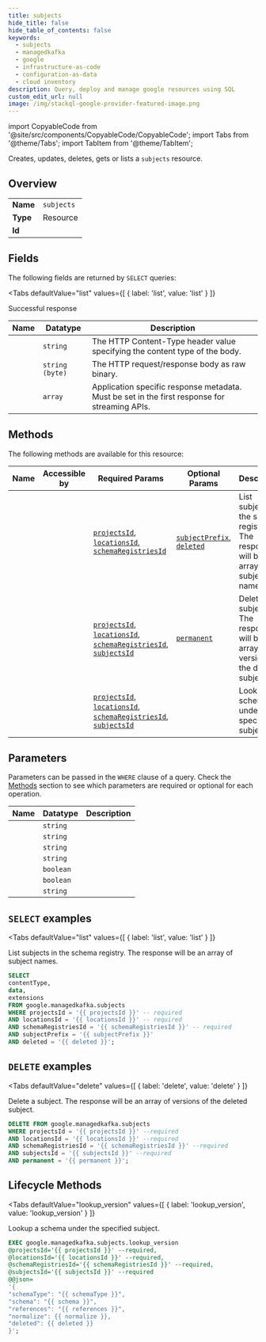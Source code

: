 ```yaml
--- 
title: subjects
hide_title: false
hide_table_of_contents: false
keywords:
  - subjects
  - managedkafka
  - google
  - infrastructure-as-code
  - configuration-as-data
  - cloud inventory
description: Query, deploy and manage google resources using SQL
custom_edit_url: null
image: /img/stackql-google-provider-featured-image.png
---
```


import CopyableCode from '@site/src/components/CopyableCode/CopyableCode';
import Tabs from '@theme/Tabs';
import TabItem from '@theme/TabItem';

Creates, updates, deletes, gets or lists a <code>subjects</code> resource.

## Overview
<table><tbody>
<tr><td><b>Name</b></td><td><code>subjects</code></td></tr>
<tr><td><b>Type</b></td><td>Resource</td></tr>
<tr><td><b>Id</b></td><td><CopyableCode code="google.managedkafka.subjects" /></td></tr>
</tbody></table>

## Fields

The following fields are returned by `SELECT` queries:

<Tabs
    defaultValue="list"
    values={[
        { label: 'list', value: 'list' }
    ]}
>
<TabItem value="list">

Successful response

<table>
<thead>
    <tr>
    <th>Name</th>
    <th>Datatype</th>
    <th>Description</th>
    </tr>
</thead>
<tbody>
<tr>
    <td><CopyableCode code="contentType" /></td>
    <td><code>string</code></td>
    <td>The HTTP Content-Type header value specifying the content type of the body.</td>
</tr>
<tr>
    <td><CopyableCode code="data" /></td>
    <td><code>string (byte)</code></td>
    <td>The HTTP request/response body as raw binary.</td>
</tr>
<tr>
    <td><CopyableCode code="extensions" /></td>
    <td><code>array</code></td>
    <td>Application specific response metadata. Must be set in the first response for streaming APIs.</td>
</tr>
</tbody>
</table>
</TabItem>
</Tabs>

## Methods

The following methods are available for this resource:

<table>
<thead>
    <tr>
    <th>Name</th>
    <th>Accessible by</th>
    <th>Required Params</th>
    <th>Optional Params</th>
    <th>Description</th>
    </tr>
</thead>
<tbody>
<tr>
    <td><a href="#list"><CopyableCode code="list" /></a></td>
    <td><CopyableCode code="select" /></td>
    <td><a href="#parameter-projectsId"><code>projectsId</code></a>, <a href="#parameter-locationsId"><code>locationsId</code></a>, <a href="#parameter-schemaRegistriesId"><code>schemaRegistriesId</code></a></td>
    <td><a href="#parameter-subjectPrefix"><code>subjectPrefix</code></a>, <a href="#parameter-deleted"><code>deleted</code></a></td>
    <td>List subjects in the schema registry. The response will be an array of subject names.</td>
</tr>
<tr>
    <td><a href="#delete"><CopyableCode code="delete" /></a></td>
    <td><CopyableCode code="delete" /></td>
    <td><a href="#parameter-projectsId"><code>projectsId</code></a>, <a href="#parameter-locationsId"><code>locationsId</code></a>, <a href="#parameter-schemaRegistriesId"><code>schemaRegistriesId</code></a>, <a href="#parameter-subjectsId"><code>subjectsId</code></a></td>
    <td><a href="#parameter-permanent"><code>permanent</code></a></td>
    <td>Delete a subject. The response will be an array of versions of the deleted subject.</td>
</tr>
<tr>
    <td><a href="#lookup_version"><CopyableCode code="lookup_version" /></a></td>
    <td><CopyableCode code="exec" /></td>
    <td><a href="#parameter-projectsId"><code>projectsId</code></a>, <a href="#parameter-locationsId"><code>locationsId</code></a>, <a href="#parameter-schemaRegistriesId"><code>schemaRegistriesId</code></a>, <a href="#parameter-subjectsId"><code>subjectsId</code></a></td>
    <td></td>
    <td>Lookup a schema under the specified subject.</td>
</tr>
</tbody>
</table>

## Parameters

Parameters can be passed in the `WHERE` clause of a query. Check the [Methods](#methods) section to see which parameters are required or optional for each operation.

<table>
<thead>
    <tr>
    <th>Name</th>
    <th>Datatype</th>
    <th>Description</th>
    </tr>
</thead>
<tbody>
<tr id="parameter-locationsId">
    <td><CopyableCode code="locationsId" /></td>
    <td><code>string</code></td>
    <td></td>
</tr>
<tr id="parameter-projectsId">
    <td><CopyableCode code="projectsId" /></td>
    <td><code>string</code></td>
    <td></td>
</tr>
<tr id="parameter-schemaRegistriesId">
    <td><CopyableCode code="schemaRegistriesId" /></td>
    <td><code>string</code></td>
    <td></td>
</tr>
<tr id="parameter-subjectsId">
    <td><CopyableCode code="subjectsId" /></td>
    <td><code>string</code></td>
    <td></td>
</tr>
<tr id="parameter-deleted">
    <td><CopyableCode code="deleted" /></td>
    <td><code>boolean</code></td>
    <td></td>
</tr>
<tr id="parameter-permanent">
    <td><CopyableCode code="permanent" /></td>
    <td><code>boolean</code></td>
    <td></td>
</tr>
<tr id="parameter-subjectPrefix">
    <td><CopyableCode code="subjectPrefix" /></td>
    <td><code>string</code></td>
    <td></td>
</tr>
</tbody>
</table>

## `SELECT` examples

<Tabs
    defaultValue="list"
    values={[
        { label: 'list', value: 'list' }
    ]}
>
<TabItem value="list">

List subjects in the schema registry. The response will be an array of subject names.

```sql
SELECT
contentType,
data,
extensions
FROM google.managedkafka.subjects
WHERE projectsId = '{{ projectsId }}' -- required
AND locationsId = '{{ locationsId }}' -- required
AND schemaRegistriesId = '{{ schemaRegistriesId }}' -- required
AND subjectPrefix = '{{ subjectPrefix }}'
AND deleted = '{{ deleted }}';
```
</TabItem>
</Tabs>


## `DELETE` examples

<Tabs
    defaultValue="delete"
    values={[
        { label: 'delete', value: 'delete' }
    ]}
>
<TabItem value="delete">

Delete a subject. The response will be an array of versions of the deleted subject.

```sql
DELETE FROM google.managedkafka.subjects
WHERE projectsId = '{{ projectsId }}' --required
AND locationsId = '{{ locationsId }}' --required
AND schemaRegistriesId = '{{ schemaRegistriesId }}' --required
AND subjectsId = '{{ subjectsId }}' --required
AND permanent = '{{ permanent }}';
```
</TabItem>
</Tabs>


## Lifecycle Methods

<Tabs
    defaultValue="lookup_version"
    values={[
        { label: 'lookup_version', value: 'lookup_version' }
    ]}
>
<TabItem value="lookup_version">

Lookup a schema under the specified subject.

```sql
EXEC google.managedkafka.subjects.lookup_version 
@projectsId='{{ projectsId }}' --required, 
@locationsId='{{ locationsId }}' --required, 
@schemaRegistriesId='{{ schemaRegistriesId }}' --required, 
@subjectsId='{{ subjectsId }}' --required 
@@json=
'{
"schemaType": "{{ schemaType }}", 
"schema": "{{ schema }}", 
"references": "{{ references }}", 
"normalize": {{ normalize }}, 
"deleted": {{ deleted }}
}';
```
</TabItem>
</Tabs>
